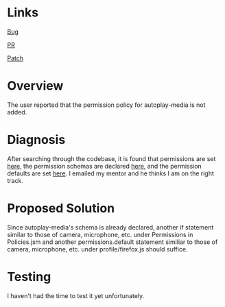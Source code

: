 # Links

[Bug](https://bugzilla.mozilla.org/show_bug.cgi?id=1588197)

[PR]()

[Patch](https://github.com/JaydeYue/gecko-dev/edit/master/docs/autoplay_media.patch)

# Overview

The user reported that the permission policy for autoplay-media is not added.

# Diagnosis

After searching through the codebase, it is found that permissions are set [here](https://searchfox.org/mozilla-central/source/browser/components/enterprisepolicies/Policies.jsm#1090), the permission schemas are declared [here](https://searchfox.org/mozilla-central/source/browser/components/preferences/sitePermissions.js#15), and the permission defaults are set [here](https://searchfox.org/mozilla-central/source/browser/app/profile/firefox.js#401). I emailed my mentor and he thinks I am on the right track.

# Proposed Solution

Since autoplay-media's schema is already declared, another if statement similar to those of camera, microphone, etc. under Permissions in Policies.jsm and another permissions.default statement similiar to those of camera, microphone, etc. under profile/firefox.js should suffice.

# Testing

I haven't had the time to test it yet unfortunately.
